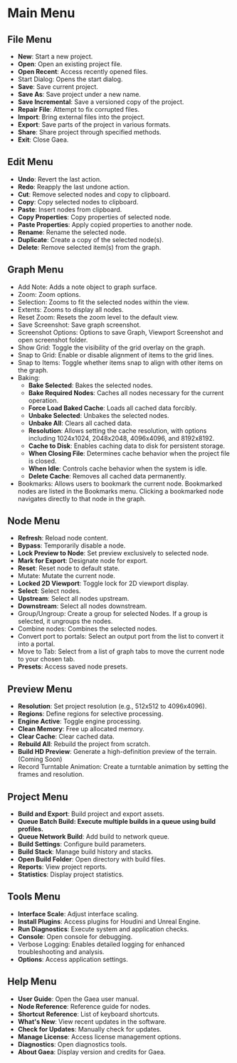 # Main Menu

## File Menu

* **New**: Start a new project.
* **Open**: Open an existing project file.
* **Open Recent**: Access recently opened files.
* Start Dialog: Opens the start dialog.
* **Save**: Save current project.
* **Save As**: Save project under a new name.
* **Save Incremental**: Save a versioned copy of the project.
* **Repair File**: Attempt to fix corrupted files.
* **Import**: Bring external files into the project.
* **Export**: Save parts of the project in various formats.
* **Share**: Share project through specified methods.
* **Exit**: Close Gaea.

## Edit Menu

* **Undo**: Revert the last action.
* **Redo**: Reapply the last undone action.
* **Cut**: Remove selected nodes and copy to clipboard.
* **Copy**: Copy selected nodes to clipboard.
* **Paste**: Insert nodes from clipboard.
* **Copy Properties**: Copy properties of selected node.
* **Paste Properties**: Apply copied properties to another node.
* **Rename**: Rename the selected node.
* **Duplicate**: Create a copy of the selected node(s).
* **Delete**: Remove selected item(s) from the graph.

## Graph Menu

* Add Note: Adds a note object to graph surface.
* Zoom: Zoom options.
* Selection: Zooms to fit the selected nodes within the view.
* Extents: Zooms to display all nodes.
* Reset Zoom: Resets the zoom level to the default view.
* Save Screenshot: Save graph screenshot.
* Screenshot Options: Options to save Graph, Viewport Screenshot and open screenshot folder.
* Show Grid: Toggle the visibility of the grid overlay on the graph.
* Snap to Grid: Enable or disable alignment of items to the grid lines.
* Snap to Items: Toggle whether items snap to align with other items on the graph.
* Baking:
  * **Bake Selected**: Bakes the selected nodes.
  * **Bake Required Nodes**: Caches all nodes necessary for the current operation.
  * **Force Load Baked Cache**: Loads all cached data forcibly.
  * **Unbake Selected**: Unbakes the selected nodes.
  * **Unbake All**: Clears all cached data.
  * **Resolution**: Allows setting the cache resolution, with options including 1024x1024, 2048x2048, 4096x4096, and 8192x8192.
  * **Cache to Disk**: Enables caching data to disk for persistent storage.
  * **When Closing File**: Determines cache behavior when the project file is closed.
  * **When Idle**: Controls cache behavior when the system is idle.
  * **Delete Cache**: Removes all cached data permanently.
* Bookmarks: Allows users to bookmark the current node. Bookmarked nodes are listed in the Bookmarks menu. Clicking a bookmarked node navigates directly to that node in the graph.



## Node Menu

* **Refresh**: Reload node content.
* **Bypass**: Temporarily disable a node.
* **Lock Preview to Node**: Set preview exclusively to selected node.
* **Mark for Export**: Designate node for export.
* **Reset**: Reset node to default state.
* Mutate: Mutate the current node.
* **Locked 2D Viewport**: Toggle lock for 2D viewport display.
* **Select**: Select nodes.
* **Upstream**: Select all nodes upstream.
* **Downstream**: Select all nodes downstream.
* Group/Ungroup: Create a group for selected Nodes. If a group is selected, it ungroups the nodes.
* Combine nodes: Combines the selected nodes.
* Convert port to portals: Select an output port from the list to convert it into a portal.
* Move to Tab: Select from a list of graph tabs to move the current node to your chosen tab.
* **Presets**: Access saved node presets.

## Preview Menu

* **Resolution**: Set project resolution (e.g., 512x512 to 4096x4096).
* **Regions**: Define regions for selective processing.
* **Engine Active**: Toggle engine processing.
* **Clean Memory**: Free up allocated memory.
* **Clear Cache**: Clear cached data.
* **Rebuild All**: Rebuild the project from scratch.
* **Build HD Preview**: Generate a high-definition preview of the terrain. (Coming Soon)
* Record Turntable Animation: Create a turntable animation by setting the frames and resolution.

## Project Menu

* **Build and Export**: Build project and export assets.
* **Queue Batch Build: Execute multiple builds in a queue using build profiles.**
* **Queue Network Build**: Add build to network queue.
* **Build Settings**: Configure build parameters.
* **Build Stack**: Manage build history and stacks.
* **Open Build Folder**: Open directory with build files.
* **Reports**: View project reports.
* **Statistics**: Display project statistics.

## Tools Menu

* **Interface Scale**: Adjust interface scaling.
* **Install Plugins**: Access plugins for Houdini and Unreal Engine.
* **Run Diagnostics**: Execute system and application checks.
* **Console**: Open console for debugging.
* Verbose Logging: Enables detailed logging for enhanced troubleshooting and analysis.
* **Options**: Access application settings.

## Help Menu

* **User Guide**: Open the Gaea user manual.
* **Node Reference**: Reference guide for nodes.
* **Shortcut Reference**: List of keyboard shortcuts.
* **What's New**: View recent updates in the software.
* **Check for Updates**: Manually check for updates.
* **Manage License**: Access license management options.
* **Diagnostics**: Open diagnostics tools.
* **About Gaea**: Display version and credits for Gaea.
